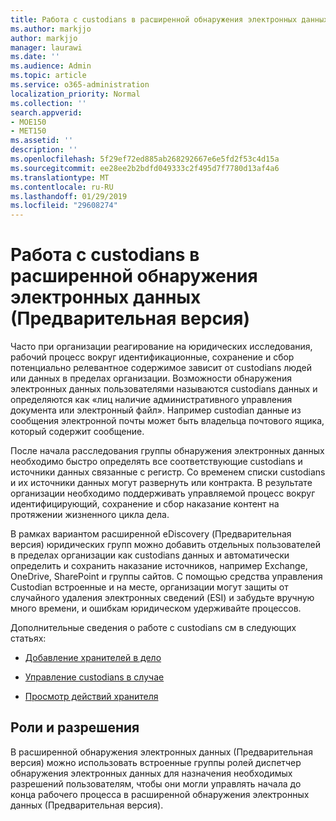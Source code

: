 ```yaml
---
title: Работа с custodians в расширенной обнаружения электронных данных (Предварительная версия)
ms.author: markjjo
author: markjjo
manager: laurawi
ms.date: ''
ms.audience: Admin
ms.topic: article
ms.service: o365-administration
localization_priority: Normal
ms.collection: ''
search.appverid:
- MOE150
- MET150
ms.assetid: ''
description: ''
ms.openlocfilehash: 5f29ef72ed885ab268292667e6e5fd2f53c4d15a
ms.sourcegitcommit: ee28ee2b2bdfd049333c2f495d7f7780d13af4a6
ms.translationtype: MT
ms.contentlocale: ru-RU
ms.lasthandoff: 01/29/2019
ms.locfileid: "29608274"
---
```

# <a name="working-with-custodians-in-advanced-ediscovery-preview"></a>Работа с custodians в расширенной обнаружения электронных данных (Предварительная версия)

Часто при организации реагирование на юридических исследования, рабочий процесс вокруг идентификационные, сохранение и сбор потенциально релевантное содержимое зависит от custodians людей или данных в пределах организации. Возможности обнаружения электронных данных пользователями называются custodians данных и определяются как «лиц наличие административного управления документа или электронный файл». Например custodian данные из сообщения электронной почты может быть владельца почтового ящика, который содержит сообщение.  

После начала расследования группы обнаружения электронных данных необходимо быстро определять все соответствующие custodians и источники данных связанные с регистр. Со временем списки custodians и их источники данных могут развернуть или контракта. В результате организации необходимо поддерживать управляемой процесс вокруг идентифицирующий, сохранение и сбор наказание контент на протяжении жизненного цикла дела.

В рамках вариантом расширенной eDiscovery (Предварительная версия) юридических групп можно добавить отдельных пользователей в пределах организации как custodians данных и автоматически определить и сохранить наказание источников, например Exchange, OneDrive, SharePoint и группы сайтов. С помощью средства управления Custodian встроенные и на месте, организации могут защиты от случайного удаления электронных сведений (ESI) и забудьте вручную много времени, и ошибкам юридическом удерживайте процессов. 

Дополнительные сведения о работе с custodians см в следующих статьях: 

- [Добавление хранителей в дело](add-custodians-to-case.md)

- [Управление custodians в случае](manage-new-custodians.md)

- [Просмотр действий хранителя](view-custodian-activity.md)

## <a name="roles-and-permissions"></a>Роли и разрешения

В расширенной обнаружения электронных данных (Предварительная версия) можно использовать встроенные группы ролей диспетчер обнаружения электронных данных для назначения необходимых разрешений пользователям, чтобы они могли управлять начала до конца рабочего процесса в расширенной обнаружения электронных данных (Предварительная версия).
